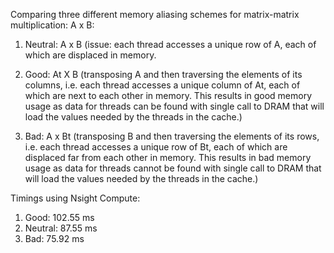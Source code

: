 Comparing three different memory aliasing schemes for matrix-matrix multiplication: A x B:
1. Neutral: A x B (issue: each thread accesses a unique row of A, each of which are displaced in memory. 

2. Good: At X B (transposing A and then traversing the elements of its columns, i.e. each thread accesses a unique column of At, each of which are next to each other in
memory. This results in good memory usage as data for threads can be found with single call to DRAM that will load the values needed by the threads in the cache.)

3. Bad: A x Bt (transposing B and then traversing the elements of its rows, i.e. each thread accesses a unique row of Bt, each of which are displaced far from each other in
memory. This results in bad memory usage as data for threads cannot be found with single call to DRAM that will load the values needed by the threads in the cache.)


Timings using Nsight Compute:
1. Good: 102.55 ms
2. Neutral: 87.55 ms
3. Bad: 75.92 ms
